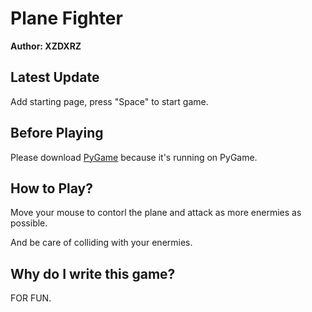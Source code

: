 # Plane Fighter

**Author: XZDXRZ**

## Latest Update

Add starting page, press "Space" to start game.

## Before Playing

Please download [PyGame](https://www.pygame.org/) because it's running on PyGame.

## How to Play?

Move your mouse to contorl the plane and attack as more enermies as possible.

And be care of colliding with your enermies.

## Why do I write this game?

FOR FUN.